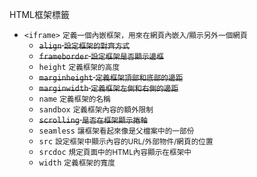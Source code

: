 HTML框架標籤
- `<iframe>` <small>定義一個內嵌框架，用來在網頁內嵌入/顯示另外一個網頁</small>
	- <s>`align` <small>設定框架的對齊方式</small></s>
	- <s>`frameborder` <small>設定框架是否顯示邊框</small></s>
	- `height` <small>定義框架的高度</small>
	- <s>`marginheight` <small>定義框架頂部和底部的邊距</small></s>
	- <s>`marginwidth` <small>定義框架左側和右側的邊距</small></s>
	- `name` <small>定義框架的名稱</small>
	- `sandbox` <small>定義框架內容的額外限制</small>
	- <s>`scrolling` <small>是否在框架顯示捲軸</small></s>
	- `seamless` <small>讓框架看起來像是父檔案中的一部份</small>
	- `src` <small>設定框架中顯示內容的URL/外部物件/網頁的位置</small>
	- `srcdoc` <small>規定頁面中的HTML內容顯示在框架中</small>
	- `width` <small>定義框架的寬度</small>